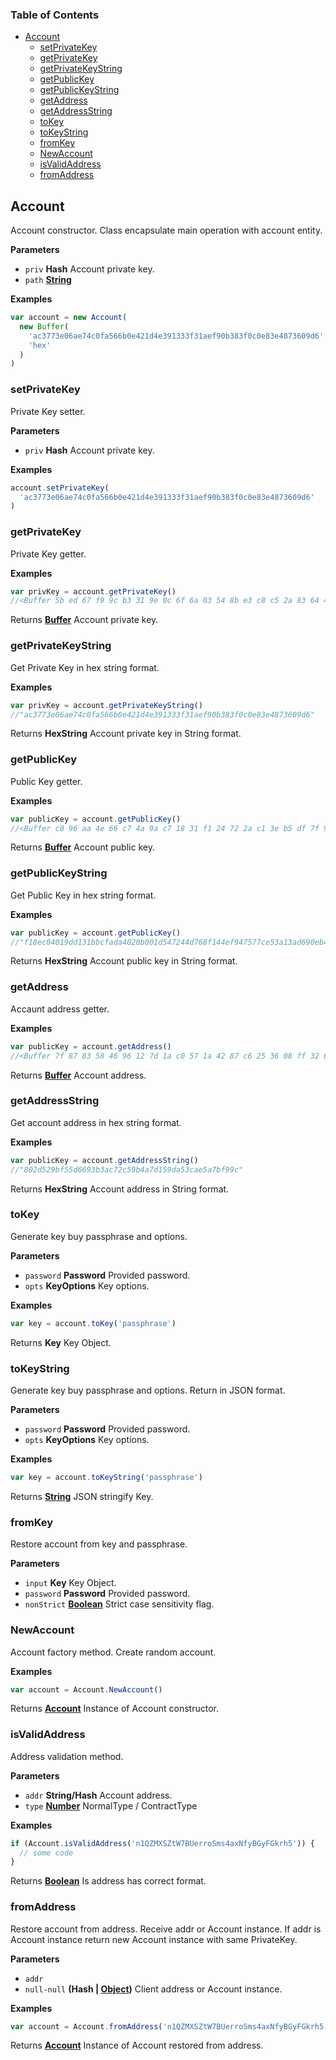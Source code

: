 ### Table of Contents

* [Account][1]
  * [setPrivateKey][2]
  * [getPrivateKey][3]
  * [getPrivateKeyString][4]
  * [getPublicKey][5]
  * [getPublicKeyString][6]
  * [getAddress][7]
  * [getAddressString][8]
  * [toKey][9]
  * [toKeyString][10]
  * [fromKey][11]
  * [NewAccount][12]
  * [isValidAddress][13]
  * [fromAddress][14]

## Account

Account constructor.
Class encapsulate main operation with account entity.

**Parameters**

* `priv` **Hash** Account private key.
* `path` **[String][15]**

**Examples**

```javascript
var account = new Account(
  new Buffer(
    'ac3773e06ae74c0fa566b0e421d4e391333f31aef90b383f0c0e83e4873609d6',
    'hex'
  )
)
```

### setPrivateKey

Private Key setter.

**Parameters**

* `priv` **Hash** Account private key.

**Examples**

```javascript
account.setPrivateKey(
  'ac3773e06ae74c0fa566b0e421d4e391333f31aef90b383f0c0e83e4873609d6'
)
```

### getPrivateKey

Private Key getter.

**Examples**

```javascript
var privKey = account.getPrivateKey()
//<Buffer 5b ed 67 f9 9c b3 31 9e 0c 6f 6a 03 54 8b e3 c8 c5 2a 83 64 46 4f 88 6f> 24
```

Returns **[Buffer][16]** Account private key.

### getPrivateKeyString

Get Private Key in hex string format.

**Examples**

```javascript
var privKey = account.getPrivateKeyString()
//"ac3773e06ae74c0fa566b0e421d4e391333f31aef90b383f0c0e83e4873609d6"
```

Returns **HexString** Account private key in String format.

### getPublicKey

Public Key getter.

**Examples**

```javascript
var publicKey = account.getPublicKey()
//<Buffer c0 96 aa 4e 66 c7 4a 9a c7 18 31 f1 24 72 2a c1 3e b5 df 7f 97 1b 13 1d 46 a2 8a e6 81 c6 1d 96 f7 07 d0 aa e9 a7 67 436b 68 af a8 f0 96 65 17 24 29 ... >
```

Returns **[Buffer][16]** Account public key.

### getPublicKeyString

Get Public Key in hex string format.

**Examples**

```javascript
var publicKey = account.getPublicKey()
//"f18ec04019dd131bbcfada4020b001d547244d768f144ef947577ce53a13ad690eb43e4b02a8daa3c168045cd122c0685f083e1656756ba7982721322ebe4da7"
```

Returns **HexString** Account public key in String format.

### getAddress

Accaunt address getter.

**Examples**

```javascript
var publicKey = account.getAddress()
//<Buffer 7f 87 83 58 46 96 12 7d 1a c0 57 1a 42 87 c6 25 36 08 ff 32 61 36 51 7c>
```

Returns **[Buffer][16]** Account address.

### getAddressString

Get account address in hex string format.

**Examples**

```javascript
var publicKey = account.getAddressString()
//"802d529bf55d6693b3ac72c59b4a7d159da53cae5a7bf99c"
```

Returns **HexString** Account address in String format.

### toKey

Generate key buy passphrase and options.

**Parameters**

* `password` **Password** Provided password.
* `opts` **KeyOptions** Key options.

**Examples**

```javascript
var key = account.toKey('passphrase')
```

Returns **Key** Key Object.

### toKeyString

Generate key buy passphrase and options.
Return in JSON format.

**Parameters**

* `password` **Password** Provided password.
* `opts` **KeyOptions** Key options.

**Examples**

```javascript
var key = account.toKeyString('passphrase')
```

Returns **[String][15]** JSON stringify Key.

### fromKey

Restore account from key and passphrase.

**Parameters**

* `input` **Key** Key Object.
* `password` **Password** Provided password.
* `nonStrict` **[Boolean][17]** Strict сase sensitivity flag.

### NewAccount

Account factory method.
Create random account.

**Examples**

```javascript
var account = Account.NewAccount()
```

Returns **[Account][18]** Instance of Account constructor.

### isValidAddress

Address validation method.

**Parameters**

* `addr` **String/Hash** Account address.
* `type` **[Number][19]** NormalType / ContractType

**Examples**

```javascript
if (Account.isValidAddress('n1QZMXSZtW7BUerroSms4axNfyBGyFGkrh5')) {
  // some code
}
```

Returns **[Boolean][17]** Is address has correct format.

### fromAddress

Restore account from address.
Receive addr or Account instance.
If addr is Account instance return new Account instance with same PrivateKey.

**Parameters**

* `addr`
* `null-null` **(Hash | [Object][20])** Client address or Account instance.

**Examples**

```javascript
var account = Account.fromAddress('n1QZMXSZtW7BUerroSms4axNfyBGyFGkrh5')
```

Returns **[Account][18]** Instance of Account restored from address.

[1]: #account
[2]: #setprivatekey
[3]: #getprivatekey
[4]: #getprivatekeystring
[5]: #getpublickey
[6]: #getpublickeystring
[7]: #getaddress
[8]: #getaddressstring
[9]: #tokey
[10]: #tokeystring
[11]: #fromkey
[12]: #newaccount
[13]: #isvalidaddress
[14]: #fromaddress
[15]: https://developer.mozilla.org/docs/Web/JavaScript/Reference/Global_Objects/String
[16]: https://nodejs.org/api/buffer.html
[17]: https://developer.mozilla.org/docs/Web/JavaScript/Reference/Global_Objects/Boolean
[18]: #account
[19]: https://developer.mozilla.org/docs/Web/JavaScript/Reference/Global_Objects/Number
[20]: https://developer.mozilla.org/docs/Web/JavaScript/Reference/Global_Objects/Object
